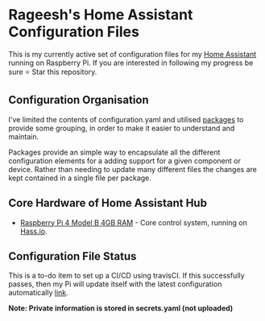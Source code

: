 # Rageesh's Home Assistant Configuration Files 

This is my currently active set of configuration files for my [Home Assistant](https://home-assistant.io) running on Raspberry Pi.
If you are interested in following my progress be sure ⭐️ Star this repository.


## Configuration Organisation

I've limited the contents of configuration.yaml and utilised [packages](https://www.home-assistant.io/docs/configuration/packages/) to provide some grouping, in order to make it easier to understand and maintain.

Packages provide an simple way to encapsulate all the different configuration elements for a adding support for a given component or device. Rather than needing to update many different files the changes are kept contained in a single file per package.

## Core Hardware of Home Assistant Hub

- [Raspberry Pi 4 Model B 4GB RAM](https://www.raspberrypi.org/blog/8gb-raspberry-pi-4-on-sale-now-at-75/) - Core control system, running on [Hass.io](https://www.home-assistant.io/hassio/).


## Configuration File Status

This is a to-do item to set up a CI/CD using travisCI. If this successfully passes, then my Pi will update itself with the latest configuration automatically [link](https://github.com/shortbloke/home_assistant_config/blob/master/docs/build_deploy.md).


**Note: Private information is stored in secrets.yaml (not uploaded)**